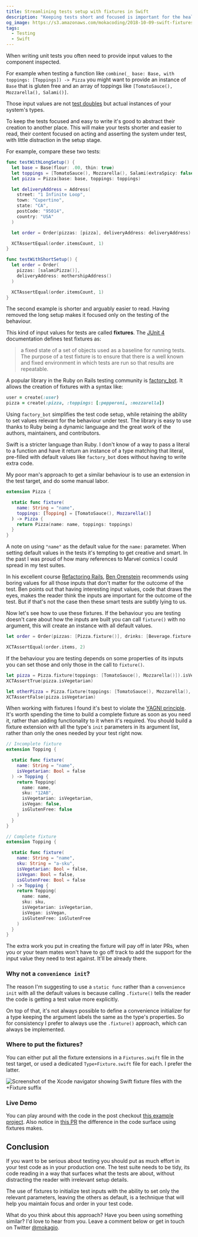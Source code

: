```yaml
---
title: Streamlining tests setup with fixtures in Swift
description: "Keeping tests short and focused is important for the health of the test suite. A fixture method to generate instances with default values in the tests helps keeping the setup code short, focused, and readable"
og_image: https://s3.amazonaws.com/mokacoding/2018-10-09-swift-fixtures-naming-convention.png
tags:
  - Testing
  - Swift
---
```


When writing unit tests you often need to provide input values to the component inspected.

For example when testing a function like `combine(_ base: Base, with toppings: [Toppings]) -> Pizza` you might want to provide an instance of `Base` that is gluten free and an array of toppings like `[TomatoSauce(), Mozzarella(), Salami()]`.

Those input values are not [test doubles](https://martinfowler.com/bliki/TestDouble.html) but actual instances of your system's types.

To keep the tests focused and easy to write it's good to abstract their creation to another place. This will make your tests shorter and easier to read, their content focused on acting and asserting the system under test, with little distraction in the setup stage.

For example, compare these two tests:

```swift
func testWithLongSetup() {
  let base = Base(flour: .00, thin: true)
  let toppings = [TomatoSauce(), Mozzarella(), Salami(extraSpicy: false)]
  let pizza = Pizza(base: base, toppings: toppings)

  let deliveryAddress = Address(
    street: "1 Infinite Loop",
    town: "Cupertino",
    state: "CA",
    postCode: "95014",
    country: "USA"
  )

  let order = Order(pizzas: [pizza], deliveryAddress: deliveryAddress)

  XCTAssertEqual(order.itemsCount, 1)
}
```

```swift
func testWithShortSetup() {
  let order = Order(
    pizzas: [salamiPizza()],
    deliveryAddress: mothershipAddress()
  )

  XCTAssertEqual(order.itemsCount, 1)
}
```

The second example is shorter and arguably easier to read. Having removed the long setup makes it focused only on the testing of the behaviour.

This kind of input values for tests are called **fixtures**. The [JUnit 4](https://junit.org/junit4/) documentation defines test fixtures as:

> a fixed state of a set of objects used as a baseline for running tests. The purpose of a test fixture is to ensure that there is a well known and fixed environment in which tests are run so that results are repeatable.

A popular library in the Ruby on Rails testing community is [factory_bot](https://github.com/thoughtbot/factory_bot). It allows the creation of fixtures with a syntax like:

```ruby
user = create(:user)
pizza = create(:pizza, :toppings: [:pepperoni, :mozzarella])
```

Using `factory_bot` simplifies the test code setup, while retaining the ability to set values relevant for the behaviour under test. The library is easy to use thanks to Ruby being a dynamic language and the great work of the authors, maintainers, and contributors.

Swift is a stricter language than Ruby. I don't know of a way to pass a literal to a function and have it return an instance of a type matching that literal, pre-filled with default values like `factory_bot` does without having to write extra code.

My poor man's approach to get a similar behaviour is to use an extension in the test target, and do some manual labor.

```swift
extension Pizza {

  static func fixture(
    name: String = "name",
    toppings: [Topping] = [TomatoSauce(), Mozzarella()]
  ) -> Pizza {
    return Pizza(name: name, toppings: toppings)
  }
}
```

A note on using `"name"` as the default value for the `name:` parameter. When setting default values in the tests it's tempting to get creative and smart. In the past I was proud of how many references to Marvel comics I could spread in my test suites.

In his excellent course [Refactoring Rails](https://www.refactoringrails.io/), [Ben Orenstein](https://twitter.com/r00k) recommends using boring values for all those inputs that don't matter for the outcome of the test. Ben points out that having interesting input values, code that draws the eyes, makes the reader think the inputs are important for the outcome of the test. But if that's not the case then these smart tests are subtly lying to us.

Now let's see how to use these fixtures. If the behaviour you are testing doesn't care about how the inputs are built you can call `fixture()` with no argument, this will create an instance with all default values.

```swift
let order = Order(pizzas: [Pizza.fixture()], drinks: [Beverage.fixture()])

XCTAssertEqual(order.items, 2)
```

If the behaviour you are testing depends on some properties of its inputs you can set those and only those in the call to `fixture()`.

```swift
let pizza = Pizza.fixture(toppings: [TomatoSauce(), Mozzarella()]).isVegetarian
XCTAssertTrue(pizza.isVegetarian)

let otherPizza = Pizza.fixture(toppings: [TomatoSauce(), Mozzarella(), Salami()]).isVegetarian
XCTAssertFalse(pizza.isVegetarian)
```

When working with fixtures I found it's best to violate the [YAGNI principle](https://martinfowler.com/bliki/Yagni.html). It's worth spending the time to build a complete fixture as soon as you need it, rather than adding functionality to it when it's required. You should build a fixture extension with all the type's `init` parameters in its argument list, rather than only the ones needed by your test right now.

```swift
// Incomplete fixture
extension Topping {

  static func fixture(
    name: String = "name",
    isVegetarian: Bool = false
  ) -> Topping {
    return Topping(
      name: name,
      sku: "12AB",
      isVegetarian: isVegetarian,
      isVegan: false,
      isGlutenFree: false
    )
  }
}

// Complete fixture
extension Topping {

  static func fixture(
    name: String = "name",
    sku: String = "a-sku",
    isVegetarian: Bool = false,
    isVegan: Bool = false,
    isGlutenFree: Bool = false
  ) -> Topping {
    return Topping(
      name: name,
      sku: sku,
      isVegetarian: isVegetarian,
      isVegan: isVegan,
      isGlutenFree: isGlutenFree
    )
  }
}
```

The extra work you put in creating the fixture will pay off in later PRs, when you or your team mates won't have to go off track to add the support for the input value they need to test against. It'll be already there.

### Why not a `convenience init`?

The reason I'm suggesting to use a `static func` rather than a `convenience init` with all the default values is because calling `.fixture()` tells the reader the code is getting a test value more explicitly.

On top of that, it's not always possible to define a convenience initializer for a type keeping the argument labels the same as the type's properties. So for consistency I prefer to always use the `.fixture()` approach, which can always be implemented.

### Where to put the fixtures?

You can either put all the fixture extensions in a `Fixtures.swift` file in the test target, or used a dedicated `Type+Fixture.swift` file for each. I prefer the latter.

![Screenshot of the Xcode navigator showing Swift fixture files with the +Fixture suffix](https://s3.amazonaws.com/mokacoding/2018-10-09-swift-fixtures-naming-convention.png)

### Live Demo

You can play around with the code in the post checkout [this example project](https://github.com/mokacoding/Swift-Fixtures-Example/). Also notice in [this PR](https://github.com/mokacoding/Swift-Fixtures-Example/pull/1/files) the difference in the code surface using fixtures makes.

## Conclusion

If you want to be serious about testing you should put as much effort in your test code as in your production one. The test suite needs to be tidy, its code reading in a way that surfaces what the tests are about, without distracting the reader with irrelevant setup details.

The use of fixtures to initialize test inputs with the ability to set only the relevant parameters, leaving the others as default, is a technique that will help you maintain focus and order in your test code.

What do you think about this approach? Have you been using something similar? I'd love to hear from you. Leave a comment below or get in touch on Twitter [@mokagio](https://twitter.com/mokagio).
